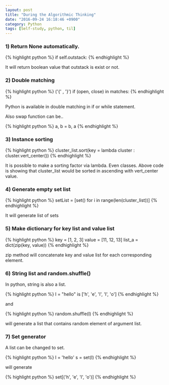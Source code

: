 ```yaml
---
layout: post
title: "During the Algorithmic Thinking"
date: "2016-09-24 16:18:46 +0900"
category: Python
tags: [Self-study, python, til]
---
```


<h3>1) Return None automatically.</h3>

{% highlight python %}
if self.outstack:
{% endhighlight %}

It will return boolean value that outstack is exist or not.


<h3>2) Double matching</h3>

{% highlight python %}
('{' , '}')
if (open, close) in matches:
{% endhighlight %}

Python is available in double matching in if or while statement.

Also swap function can be..

{% highlight python %}
a, b = b, a
{% endhighlight %}


<h3>3) Instance sorting</h3>

{% highlight python %}
cluster_list.sort(key =
    lambda cluster : cluster.vert_center())
{% endhighlight %}

It is possible to make a sorting factor via lambda. Even classes.
Above code is showing that cluster_list would be sorted in ascending with vert_center value.


<h3>4) Generate empty set list</h3>

{% highlight python %}
setList = [set() for i in range(len(cluster_list))]
{% endhighlight %}

It will generate list of sets


<h3>5) Make dictionary for key list and value list</h3>

{% highlight python %}
key = [1, 2, 3]
value  = [11, 12, 13]
list_a = dict(zip(key, value))
{% endhighlight %}

zip method will concatenate key and value list for each corresponding element.


<h3>6) String list and random.shuffle()</h3>

In python, string is also a list.

{% highlight python %}
l = "hello" is ['h', 'e', 'l', 'l', 'o']
{% endhighlight %}

and

{% highlight python %}
random.shuffle(l)
{% endhighlight %}

will generate a list that contains random element of argument list.


<h3>7) Set generator</h3>

A list can be changed to set.

{% highlight python %}
l = 'hello'
s = set(l)
{% endhighlight %}

will generate

{% highlight python %}
set[('h', 'e', 'l', 'o')]
{% endhighlight %}

